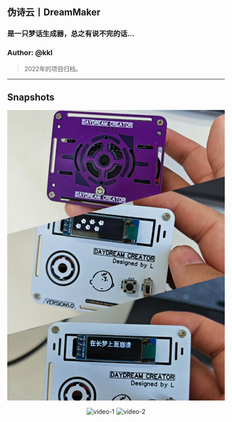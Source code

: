 ## 伪诗云丨DreamMaker
### 是一只梦话生成器，总之有说不完的话...
### Author: @kkl

> 2022年的项目归档。

---

## Snapshots
![](Pictures/image.jpg)

<style>  
        .container {  
            display: flex; /* 使用flex布局 */  
            justify-content: center; /* 使图片在容器中水平居中 */  
            align-items: center; /* 使图片在容器中垂直居中 */  
            gap: 5px; /* 图片间的间距 */  
        }  
        img {  
            max-width: 100%; /* 防止图片超出容器 */  
            height: auto; /* 保持图片比例 */  
        }  
    </style>  

<div class="container">  
    <img src="Pictures/video-1.gif" alt="video-1">  
    <img src="Pictures/video-2.gif" alt="video-2">  
</div>  
